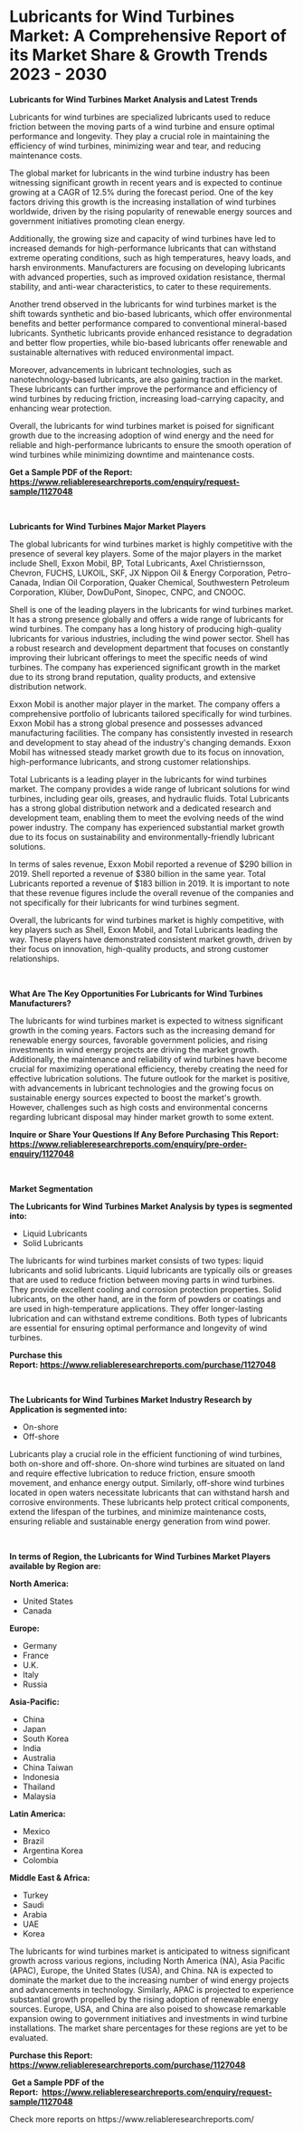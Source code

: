 <p><h1>Lubricants for Wind Turbines Market: A Comprehensive Report of its Market Share & Growth Trends 2023 - 2030</h1></p><p><strong>Lubricants for Wind Turbines Market Analysis and Latest Trends</strong></p>
<p><p>Lubricants for wind turbines are specialized lubricants used to reduce friction between the moving parts of a wind turbine and ensure optimal performance and longevity. They play a crucial role in maintaining the efficiency of wind turbines, minimizing wear and tear, and reducing maintenance costs.</p><p>The global market for lubricants in the wind turbine industry has been witnessing significant growth in recent years and is expected to continue growing at a CAGR of 12.5% during the forecast period. One of the key factors driving this growth is the increasing installation of wind turbines worldwide, driven by the rising popularity of renewable energy sources and government initiatives promoting clean energy.</p><p>Additionally, the growing size and capacity of wind turbines have led to increased demands for high-performance lubricants that can withstand extreme operating conditions, such as high temperatures, heavy loads, and harsh environments. Manufacturers are focusing on developing lubricants with advanced properties, such as improved oxidation resistance, thermal stability, and anti-wear characteristics, to cater to these requirements.</p><p>Another trend observed in the lubricants for wind turbines market is the shift towards synthetic and bio-based lubricants, which offer environmental benefits and better performance compared to conventional mineral-based lubricants. Synthetic lubricants provide enhanced resistance to degradation and better flow properties, while bio-based lubricants offer renewable and sustainable alternatives with reduced environmental impact.</p><p>Moreover, advancements in lubricant technologies, such as nanotechnology-based lubricants, are also gaining traction in the market. These lubricants can further improve the performance and efficiency of wind turbines by reducing friction, increasing load-carrying capacity, and enhancing wear protection.</p><p>Overall, the lubricants for wind turbines market is poised for significant growth due to the increasing adoption of wind energy and the need for reliable and high-performance lubricants to ensure the smooth operation of wind turbines while minimizing downtime and maintenance costs.</p></p>
<p><strong>Get a Sample PDF of the Report:&nbsp; <a href="https://www.reliableresearchreports.com/enquiry/request-sample/1127048">https://www.reliableresearchreports.com/enquiry/request-sample/1127048</a></strong></p>
<p>&nbsp;</p>
<p><strong>Lubricants for Wind Turbines Major Market Players</strong></p>
<p><p>The global lubricants for wind turbines market is highly competitive with the presence of several key players. Some of the major players in the market include Shell, Exxon Mobil, BP, Total Lubricants, Axel Christiernsson, Chevron, FUCHS, LUKOIL, SKF, JX Nippon Oil & Energy Corporation, Petro-Canada, Indian Oil Corporation, Quaker Chemical, Southwestern Petroleum Corporation, Klüber, DowDuPont, Sinopec, CNPC, and CNOOC.</p><p>Shell is one of the leading players in the lubricants for wind turbines market. It has a strong presence globally and offers a wide range of lubricants for wind turbines. The company has a long history of producing high-quality lubricants for various industries, including the wind power sector. Shell has a robust research and development department that focuses on constantly improving their lubricant offerings to meet the specific needs of wind turbines. The company has experienced significant growth in the market due to its strong brand reputation, quality products, and extensive distribution network.</p><p>Exxon Mobil is another major player in the market. The company offers a comprehensive portfolio of lubricants tailored specifically for wind turbines. Exxon Mobil has a strong global presence and possesses advanced manufacturing facilities. The company has consistently invested in research and development to stay ahead of the industry's changing demands. Exxon Mobil has witnessed steady market growth due to its focus on innovation, high-performance lubricants, and strong customer relationships.</p><p>Total Lubricants is a leading player in the lubricants for wind turbines market. The company provides a wide range of lubricant solutions for wind turbines, including gear oils, greases, and hydraulic fluids. Total Lubricants has a strong global distribution network and a dedicated research and development team, enabling them to meet the evolving needs of the wind power industry. The company has experienced substantial market growth due to its focus on sustainability and environmentally-friendly lubricant solutions.</p><p>In terms of sales revenue, Exxon Mobil reported a revenue of $290 billion in 2019. Shell reported a revenue of $380 billion in the same year. Total Lubricants reported a revenue of $183 billion in 2019. It is important to note that these revenue figures include the overall revenue of the companies and not specifically for their lubricants for wind turbines segment.</p><p>Overall, the lubricants for wind turbines market is highly competitive, with key players such as Shell, Exxon Mobil, and Total Lubricants leading the way. These players have demonstrated consistent market growth, driven by their focus on innovation, high-quality products, and strong customer relationships.</p></p>
<p>&nbsp;</p>
<p><strong>What Are The Key Opportunities For Lubricants for Wind Turbines Manufacturers?</strong></p>
<p><p>The lubricants for wind turbines market is expected to witness significant growth in the coming years. Factors such as the increasing demand for renewable energy sources, favorable government policies, and rising investments in wind energy projects are driving the market growth. Additionally, the maintenance and reliability of wind turbines have become crucial for maximizing operational efficiency, thereby creating the need for effective lubrication solutions. The future outlook for the market is positive, with advancements in lubricant technologies and the growing focus on sustainable energy sources expected to boost the market's growth. However, challenges such as high costs and environmental concerns regarding lubricant disposal may hinder market growth to some extent.</p></p>
<p><strong>Inquire or Share Your Questions If Any Before Purchasing This Report: <a href="https://www.reliableresearchreports.com/enquiry/pre-order-enquiry/1127048">https://www.reliableresearchreports.com/enquiry/pre-order-enquiry/1127048</a></strong></p>
<p>&nbsp;</p>
<p><strong>Market Segmentation</strong></p>
<p><strong>The Lubricants for Wind Turbines Market Analysis by types is segmented into:</strong></p>
<p><ul><li>Liquid Lubricants</li><li>Solid Lubricants</li></ul></p>
<p><p>The lubricants for wind turbines market consists of two types: liquid lubricants and solid lubricants. Liquid lubricants are typically oils or greases that are used to reduce friction between moving parts in wind turbines. They provide excellent cooling and corrosion protection properties. Solid lubricants, on the other hand, are in the form of powders or coatings and are used in high-temperature applications. They offer longer-lasting lubrication and can withstand extreme conditions. Both types of lubricants are essential for ensuring optimal performance and longevity of wind turbines.</p></p>
<p><strong>Purchase this Report:&nbsp;<a href="https://www.reliableresearchreports.com/purchase/1127048">https://www.reliableresearchreports.com/purchase/1127048</a></strong></p>
<p>&nbsp;</p>
<p><strong>The Lubricants for Wind Turbines Market Industry Research by Application is segmented into:</strong></p>
<p><ul><li>On-shore</li><li>Off-shore</li></ul></p>
<p><p>Lubricants play a crucial role in the efficient functioning of wind turbines, both on-shore and off-shore. On-shore wind turbines are situated on land and require effective lubrication to reduce friction, ensure smooth movement, and enhance energy output. Similarly, off-shore wind turbines located in open waters necessitate lubricants that can withstand harsh and corrosive environments. These lubricants help protect critical components, extend the lifespan of the turbines, and minimize maintenance costs, ensuring reliable and sustainable energy generation from wind power.</p></p>
<p>&nbsp;</p>
<p><strong>In terms of Region, the Lubricants for Wind Turbines Market Players available by Region are:</strong></p>
<p>
    <p> <strong> North America: </strong>
        <ul>
            <li>United States</li>
            <li>Canada</li>
        </ul>
        </p> 
    <p> <strong> Europe: </strong>
        <ul>
            <li>Germany</li>
            <li>France</li>
            <li>U.K.</li>
            <li>Italy</li>
            <li>Russia</li>
        </ul>
        </p> 
    <p> <strong> Asia-Pacific: </strong>
        <ul>
            <li>China</li>
            <li>Japan</li>
            <li>South Korea</li>
            <li>India</li>
            <li>Australia</li>
            <li>China Taiwan</li>
            <li>Indonesia</li>
            <li>Thailand</li>
            <li>Malaysia</li>
        </ul>
        </p> 
    <p> <strong> Latin America: </strong>
        <ul>
            <li>Mexico</li>
            <li>Brazil</li>
            <li>Argentina Korea</li>
            <li>Colombia</li>
        </ul>
        </p> 
    <p> <strong> Middle East & Africa: </strong>
        <ul>
            <li>Turkey</li>
            <li>Saudi</li>
            <li>Arabia</li>
            <li>UAE</li>
            <li>Korea</li>
        </ul>
    </p>
    </p>
<p><p>The lubricants for wind turbines market is anticipated to witness significant growth across various regions, including North America (NA), Asia Pacific (APAC), Europe, the United States (USA), and China. NA is expected to dominate the market due to the increasing number of wind energy projects and advancements in technology. Similarly, APAC is projected to experience substantial growth propelled by the rising adoption of renewable energy sources. Europe, USA, and China are also poised to showcase remarkable expansion owing to government initiatives and investments in wind turbine installations. The market share percentages for these regions are yet to be evaluated.</p></p>
<p><strong>Purchase this Report: <a href="https://www.reliableresearchreports.com/purchase/1127048">https://www.reliableresearchreports.com/purchase/1127048</a></strong></p>
<p>&nbsp;<strong>Get a Sample PDF of the Report:&nbsp;&nbsp;<a href="https://www.reliableresearchreports.com/enquiry/request-sample/1127048">https://www.reliableresearchreports.com/enquiry/request-sample/1127048</a></strong></p>
<p><strong></strong></p>
<p>Check more reports on https://www.reliableresearchreports.com/</p>